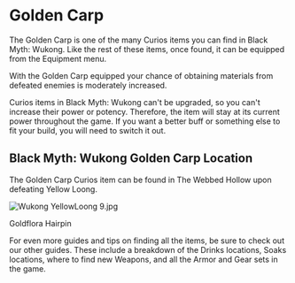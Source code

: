 # Golden Carp

The Golden Carp is one of the many Curios items you can find in Black Myth: Wukong. Like the rest of these items, once found, it can be equipped from the Equipment menu. 

With the Golden Carp equipped your chance of obtaining materials from defeated enemies is moderately increased. 

Curios items in Black Myth: Wukong can't be upgraded, so you can't increase their power or potency. Therefore, the item will stay at its current power throughout the game. If you want a better buff or something else to fit your build, you will need to switch it out. 

## Black Myth: Wukong Golden Carp Location

The Golden Carp Curios item can be found in The Webbed Hollow upon defeating Yellow Loong. 

![Wukong YellowLoong 9.jpg](https://oyster.ignimgs.com/mediawiki/apis.ign.com/black-myth-wukong/e/e7/Wukong_YellowLoong_9.jpg)

Goldflora Hairpin

For even more guides and tips on finding all the items, be sure to check out our other guides. These include a breakdown of the Drinks locations, Soaks locations, where to find new Weapons, and all the Armor and Gear sets in the game.